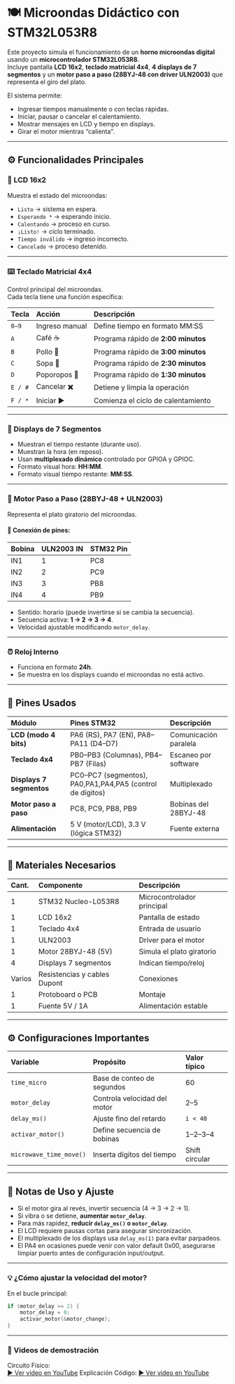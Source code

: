 # 🍽️ Microondas Didáctico con STM32L053R8

Este proyecto simula el funcionamiento de un **horno microondas digital** usando un **microcontrolador STM32L053R8**.  
Incluye pantalla **LCD 16x2**, **teclado matricial 4x4**, **4 displays de 7 segmentos** y un **motor paso a paso (28BYJ-48 con driver ULN2003)** que representa el giro del plato.

El sistema permite:
- Ingresar tiempos manualmente o con teclas rápidas.
- Iniciar, pausar o cancelar el calentamiento.
- Mostrar mensajes en LCD y tiempo en displays.
- Girar el motor mientras “calienta”.

---

## ⚙️ Funcionalidades Principales

### 🧾 LCD 16x2
Muestra el estado del microondas:
- `Listo` → sistema en espera.  
- `Esperando *` → esperando inicio.  
- `Calentando` → proceso en curso.  
- `¡Listo!` → ciclo terminado.  
- `Tiempo inválido` → ingreso incorrecto.  
- `Cancelado` → proceso detenido.

---

### ⌨️ Teclado Matricial 4x4
Control principal del microondas.  
Cada tecla tiene una función específica:

| Tecla | Acción | Descripción |
|:------|:--------|:-------------|
| `0–9` | Ingreso manual | Define tiempo en formato MM:SS |
| `A` | Café ☕ | Programa rápido de **2:00 minutos** |
| `B` | Pollo 🍗 | Programa rápido de **3:00 minutos** |
| `C` | Sopa 🍜 | Programa rápido de **2:30 minutos** |
| `D` | Poporopos 🍿 | Programa rápido de **1:30 minutos** |
| `E / #` | Cancelar ✖️ | Detiene y limpia la operación |
| `F / *` | Iniciar ▶️ | Comienza el ciclo de calentamiento |

---

### 🔢 Displays de 7 Segmentos
- Muestran el tiempo restante (durante uso).  
- Muestran la hora (en reposo).  
- Usan **multiplexado dinámico** controlado por GPIOA y GPIOC.  
- Formato visual hora: **HH:MM**.
- Formato visual tiempo restante: **MM:SS**.

---

### 🔄 Motor Paso a Paso (28BYJ-48 + ULN2003)
Representa el plato giratorio del microondas.

#### 📡 Conexión de pines:
| Bobina | ULN2003 IN | STM32 Pin |
|:--------|:-------------|:-----------|
| IN1 | 1 | PC8 |
| IN2 | 2 | PC9 |
| IN3 | 3 | PB8 |
| IN4 | 4 | PB9 |

- Sentido: horario (puede invertirse si se cambia la secuencia).  
- Secuencia activa: **1 → 2 → 3 → 4**.  
- Velocidad ajustable modificando `motor_delay`.

---

### ⏰ Reloj Interno
- Funciona en formato **24h**.
- Se muestra en los displays cuando el microondas no está activo.

---

## 🧩 Pines Usados

| Módulo | Pines STM32 | Descripción |
|:--------|:-------------|:-------------|
| **LCD (modo 4 bits)** | PA6 (RS), PA7 (EN), PA8–PA11 (D4–D7) | Comunicación paralela |
| **Teclado 4x4** | PB0–PB3 (Columnas), PB4–PB7 (Filas) | Escaneo por software |
| **Displays 7 segmentos** | PC0–PC7 (segmentos), PA0,PA1,PA4,PA5 (control de dígitos) | Multiplexado |
| **Motor paso a paso** | PC8, PC9, PB8, PB9 | Bobinas del 28BYJ-48 |
| **Alimentación** | 5 V (motor/LCD), 3.3 V (lógica STM32) | Fuente externa |

---

## 🔧 Materiales Necesarios

| Cant. | Componente | Descripción |
|:-------|:-------------|:-------------|
| 1 | STM32 Nucleo-L053R8 | Microcontrolador principal |
| 1 | LCD 16x2 | Pantalla de estado |
| 1 | Teclado 4x4 | Entrada de usuario |
| 1 | ULN2003 | Driver para el motor |
| 1 | Motor 28BYJ-48 (5V) | Simula el plato giratorio |
| 4 | Displays 7 segmentos | Indican tiempo/reloj |
| Varios | Resistencias y cables Dupont | Conexiones |
| 1 | Protoboard o PCB | Montaje |
| 1 | Fuente 5V / 1A | Alimentación estable |

---

## ⚙️ Configuraciones Importantes

| Variable | Propósito | Valor típico |
|:-----------|:------------|:-------------|
| `time_micro` | Base de conteo de segundos | 60 |
| `motor_delay` | Controla velocidad del motor | 2–5 |
| `delay_ms()` | Ajuste fino del retardo | `i < 40` |
| `activar_motor()` | Define secuencia de bobinas | 1–2–3–4 |
| `microwave_time_move()` | Inserta dígitos del tiempo | Shift circular |

---

## 🧠 Notas de Uso y Ajuste

- Si el motor gira al revés, invertir secuencia (4 → 3 → 2 → 1).  
- Si vibra o se detiene, **aumentar `motor_delay`**.  
- Para más rapidez, **reducir `delay_ms()` o `motor_delay`**.  
- El LCD requiere pausas cortas para asegurar sincronización.  
- El multiplexado de los displays usa `delay_ms(1)` para evitar parpadeos.
- El PA4 en ocasiones puede venir con valor default 0x00, asegurarse limpiar puerto antes de configuración input/output.

---

### 💡 ¿Cómo ajustar la velocidad del motor?
En el bucle principal:
```c
if (motor_delay >= 2) {
    motor_delay = 0;
    activar_motor(&motor_change);
}
```
---
### 🎥 Videos de demostración

Circuito Físico:  
[▶️ Ver video en YouTube](https://youtu.be/cY1amsQql60)
Explicación Código:
[▶️ Ver video en YouTube](https://youtu.be/DCjL8uC7vQ8)
